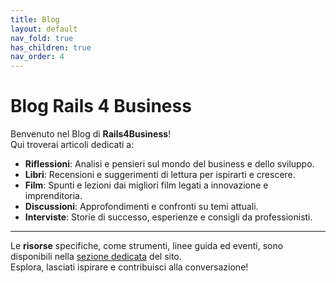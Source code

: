```yaml
---
title: Blog
layout: default
nav_fold: true 
has_children: true
nav_order: 4
---
```


# Blog Rails 4 Business

Benvenuto nel Blog di **Rails4Business**!  
Qui troverai articoli dedicati a:

- **Riflessioni**: Analisi e pensieri sul mondo del business e dello sviluppo.
- **Libri**: Recensioni e suggerimenti di lettura per ispirarti e crescere.
- **Film**: Spunti e lezioni dai migliori film legati a innovazione e imprenditoria.
- **Discussioni**: Approfondimenti e confronti su temi attuali.
- **Interviste**: Storie di successo, esperienze e consigli da professionisti.

---

Le **risorse** specifiche, come strumenti, linee guida ed eventi, sono disponibili nella [sezione dedicata](#) del sito.  
Esplora, lasciati ispirare e contribuisci alla conversazione!


